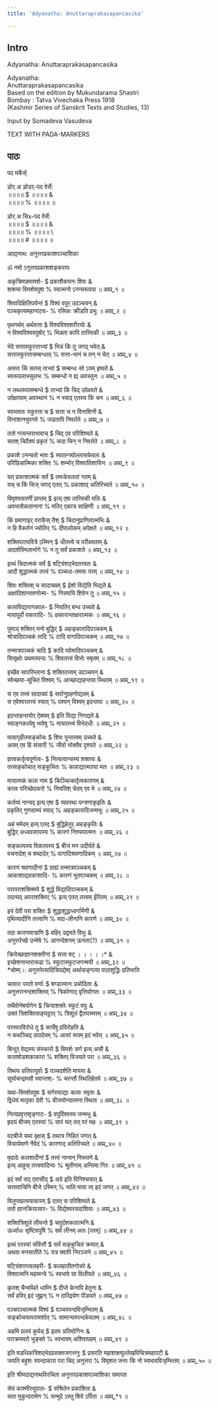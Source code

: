 ```yaml
---
title: 'Adyanatha: Anuttaraprakasapancasika'

---
```

## Intro
  
  
  
  
Adyanatha: Anuttaraprakasapancasika  
  
  
  
  
Adyanatha:  
Anuttaraprakasapancasika  
Based on the edition by Mukundarama Shastri  
Bombay : Tatva Vivechaka Press 1918  
(Kashmir Series of Sanskrit Texts and Studies, 13)  
  
Input by Somadeva Vasudeva  
  
  
TEXT WITH PADA-MARKERS  
  
  
  
  


## पाठः
  
  
  
  
  
  
पद मर्केर्स्  
  
ड़ोर् अ ड़ोउर्-पद वेर्से:  
॥॥॥॥  $ ॥॥॥॥  &  
॥॥॥॥  % ॥॥॥॥  ॥  
  
ड़ोर् अ सिx-पद वेर्से:  
॥॥॥॥  $ ॥॥॥॥  &  
॥॥॥॥  % ॥॥॥॥  \  
॥॥॥॥  # ॥॥॥॥  ॥  
  
  
आद्यनाथ: अनुत्तरप्रकाशपञ्चाशिका  
  
  
ॐ नमो ऽनुत्तरप्रकाशशङ्कराय  
  
अकृत्रिमाहमामर्श-  $ प्रकाशैकघनः शिवः  &  
शक्त्या विमर्शवपुषा  % स्वात्मनो ऽनन्यरूपया  ॥ अप्र्प्_१ ॥  
  
शिवादिक्षितिपर्यन्तं  $ विश्वं वपुर् उदञ्चयन्  &  
पञ्चकृत्यमहानाट्य-  % रसिकः क्रीडति प्रभुः  ॥ अप्र्प्_२ ॥  
  
पृथगर्थम् अर्थवत्ता  $ विश्वविश्वशरीरयोः  &  
न विश्वविश्ववपुषोर्  % भिन्नता कापि तात्त्विकी  ॥ अप्र्प्_३ ॥  
  
भेदे सत्तास्फुरत्ताभ्यां  $ भिन्नं किं तु जगद् भवेत्  &  
सत्तास्फुरत्तासम्बन्धात्  % सत्ता-भानं च तन् न चेत्  ॥ अप्र्प्_४ ॥  
  
असतः किं सतस् ताभ्यां  $ सम्बन्धः सो ऽयम् इष्यते  &  
स्वरूपलाभसुलभः  % सम्बन्धो न ह्य् अवस्तुनः  ॥ अप्र्प्_५ ॥  
  
न लब्धरूपसम्बन्धे  $ ताभ्यां किं चिद् उपेक्ष्यते  &  
उपेक्षायाम् अवस्थानं  % न स्याद् एतस्य किं चन  ॥ अप्र्प्_६ ॥  
  
स्वभावतः स्फुरत्ता च  $ सत्ता च न विनाशिनी  &  
विनाशानभुपगमे  % जडतापि निवर्तते  ॥ अप्र्प्_७ ॥  
  
ततो गत्यन्तराभावाच्  $ चिद् एव परिशिष्यते  &  
सतश् चिदैक्यं प्रकृतं  % कदा चिन् न निवर्तते  ॥ अप्र्प्_८ ॥  
  
प्रकाशे ऽनन्यतो भावः  $ स्वातन्त्र्योल्लासकेवलः  &  
परिछिन्नात्मिका शक्तिः  % शम्भोर् विश्वातिशायिनः  ॥ अप्र्प्_९ ॥  
  
यत् प्रकाशात्मकं सर्वं  $ तमःकेवलतां गतम्  &  
यच् च किं चिज् जगद् एतत्  % प्रकाशाद् अतिरिच्यते  ॥ अप्र्प्_१० ॥  
  
विमृश्यसरणीं प्राप्तम्  $ इत्य् एषा तात्त्विकी मतिः  &  
अवभासैकतानानां  % मतिर् एकात्र साक्षिणी  ॥ अप्र्प्_११ ॥  
  
किं प्रमाणाइर् वराकैस् तैश्  $ चिदानुप्राणितात्मभिः  &  
न हि वैकर्तनं ज्योतिर्  % दीपालोकम् अपेक्षते  ॥ अप्र्प्_१२ ॥  
  
शक्तिपातपवित्रे ऽस्मिन्  $ धीतत्त्वे च परीक्ष्यताम्  &  
आदर्शविमलाभोगे  % न तु सर्वं प्रकाशते  ॥ अप्र्प्_१३ ॥  
  
इत्थं चिदात्मकं सर्वं  $ षट्त्रिंशद्भेदतत्त्वतः  &  
आदौ शुद्धात्मकं तत्त्वं  % पञ्चधा-तमसः परम्  ॥ अप्र्प्_१४ ॥  
  
शिवः शक्तिश् च सादाख्यम्  $ ईशो विद्येति भिद्यते  &  
अक्षादिशान्तवर्णात्मा-  % निरमायि शिवेन तु  ॥ अप्र्प्_१५ ॥  
  
कलाविद्यारागकाल-  $ नियतिर् बन्ध उच्यते  &  
मायापूर्वो वकारादि-  % क्षकारान्ताक्षरात्मकः  ॥ अप्र्प्_१६ ॥  
  
पुमाञ् शक्तिर् मनो बुद्धिर्  $ अहङ्कारादिपञ्चकम्  &  
श्रोत्रादिपञ्चकं तादि  % टादि वागादिपञ्चकम्  ॥ अप्र्प्_१७ ॥  
  
तन्मात्रपञ्चकं चादि  $ कादि व्योमादिपञ्चकम्  &  
सिसृक्षोः प्रथमस्पन्दः  % शिवतत्त्वं विभोः स्मृतम्  ॥ अप्र्प्_१८ ॥  
  
इच्छैव सापरिम्लाना  $ शक्तितत्त्वम् उदञ्चयन्  &  
स्वेच्छया-सूचितं विश्वम्  % आच्छाद्याहन्तया स्थितम्  ॥ अप्र्प्_१९ ॥  
  
स एव तत्त्वं सादाख्यं  $ सर्वानुग्रहणोद्यतम्  &  
स एवेश्वरतत्त्वं स्यात्  % पश्यन् विश्वम् इदन्तया  ॥ अप्र्प्_२० ॥  
  
इदन्ताहन्तयोर् ऐक्यम्  $ इति विद्या निगद्यते  &  
स्वाङ्गकल्पेषु भावेषु  % मायातत्त्वं विभेदधीः  ॥ अप्र्प्_२१ ॥  
  
मायागृहीतसङ्कोचः  $ शिवः पुन्तत्त्वम् उच्यते  &  
अयम् एव हि संसारी  % जीवो भोक्तैव दृश्यते  ॥ अप्र्प्_२२ ॥  
  
ज्ञत्वकर्तृत्वपूर्णत्व-  $ नित्यत्वान्यस्य शक्तयः  &  
तत्सङ्कोचात् सङ्कुचितः  % कलाद्यात्मतया मतः  ॥ अप्र्प्_२३ ॥  
  
मायात्मकं कला नाम  $ किञ्चित्कर्तृत्वकारणम्  &  
कालः परिच्छेदकरो  % नियतिश् चेदम् एव मे  ॥ अप्र्प्_२४ ॥  
  
कर्तव्यं नान्यद् इत्य् एषा  $ व्यवस्था यन्त्रणाकृइतिः  &  
प्रकृतिर् गुणसाम्यं स्याद्  % अहङ्कारादिजन्मभूः  ॥ अप्र्प्_२५ ॥  
  
अहं ममेदम् इत्य् एतद्  $ बुद्धिहेतुर् अहङ्कृतिः  &  
बुद्धिर् अध्यवसायस्य  % कारणं निश्चयात्मनः  ॥ अप्र्प्_२६ ॥  
  
सङ्कल्पस्य विकल्पस्य  $ बीजं मन उदीर्यते  &  
वचनादेश् च शब्दादेर्  % वागादिश्रवणादिकम्  ॥ अप्र्प्_२७ ॥  
  
कारणं श्रवणादीनां  $ ग्राह्यं तन्मात्रपञ्चकम्  &  
आकाशाद्यवकाशादि-  % कारणं भूतपञ्चकम्  ॥ अप्र्प्_२८ ॥  
  
परापराशक्तिमये  $ शुद्धे विद्यादिपञ्चकम्  &  
तदन्यद् अपराशक्तिर्  % इत्य् एतत् तत्त्वम् ईरितम्  ॥ अप्र्प्_२९ ॥  
  
इयं देवी परा शक्तिः  $ शुद्धाशुद्धाध्वगर्भिणी  &  
पृथिव्यादीनि तत्त्वानि  % यदा-लीनानि कारणे  ॥ अप्र्प्_३० ॥  
  
तदा कारणमात्राणि  $ बहिर् उद्वमते विभुः  &  
अनुत्तरेच्छे उन्मेषे  % आनन्देशनम् ऊनता(?)  ॥ अप्र्प्_३१ ॥  
  
क्रियेच्छाज्ञानशक्तीनां  $ सत्ता षट् । । । । ।*  &  
इच्छेशनान्तरारूढा  % स्फुटास्फुटजगन्मयी  ॥ अप्र्प्_३२ ॥  
*चोम्म्।: अनुत्तरेत्यादित्रिपद्येष्व् अर्थासङ्गत्या पाठाशुद्धिः प्रतिभाति  
  
चत्वारः परतो वर्णाः  $ षण्डात्मानः प्रचोदिताः  &  
अनुत्तरानन्दशाक्तिस्  % त्रिकोणाद् वृत्तियोगतः  ॥ अप्र्प्_३३ ॥  
  
तथैवोनेषयोगेन  $ क्रियाशक्तेः स्फुटं वपुः  &  
उक्तं त्रिशक्तिसङ्घट्टात्  % त्रिशूलं द्वैतघस्मरम्  ॥ अप्र्प्_३४ ॥  
  
परस्परविरोधे तु  $ कार्येषु प्रविरोहति  &  
न कथञ्चिद् उपादेयम्  % आसां रूपम् इदं भवेत्  ॥ अप्र्प्_३५ ॥  
  
बिन्दुर् वेद्यस्य संस्कारो  $ विमर्शः सर्ग इत्य् असौ  &  
कलाषोडशकाकारा  % शक्तिर् विजयते परा  ॥ अप्र्प्_३६ ॥  
  
तिथयः प्रतिपत्पूर्वाः  $ पञ्चदशेति मायया  &  
सूर्याचन्द्रमसौ स्वान्तश्-  % चरन्तौ स्थितिहेतवे  ॥ अप्र्प्_३७ ॥  
  
यथा-विमर्शवपुषः  $ सर्गस्याद्याः कलाः स्मृताः  &  
द्विधेयं मातृका देवी  % बीजयोन्यात्मना स्थिता  ॥ अप्र्प्_३८ ॥  
  
नित्यप्रवृत्तशृङ्गाट-  $ वपुर्विश्वस्य जन्मभूः  &  
हृदयं बीजम् एतस्यां  % सारं यत् तत् परं महः  ॥ अप्र्प्_३९ ॥  
  
वटबीजे यथा वृक्षस्  $ तथात्र निहितं जगत्  &  
विचार्यमाणे नैवेदं  % कारणाद् अतिरिच्यते  ॥ अप्र्प्_४० ॥  
  
मृदादेः कलशादीनां  $ तत्त्वं नान्यन् निरूपणे  &  
इत्य् आहुस् तत्त्ववादिन्यः  % श्रुतीनाम् अन्तिमा गिरः  ॥ अप्र्प्_४१ ॥  
  
इदं सर्वं सद् एवासीद्  $ अग्रे इति विनिश्चयात्  &  
सत्तावाचिनि बीजे ऽस्मिन्  % भाति माया त्व् इदं जगत्  ॥ अप्र्प्_४२ ॥  
  
विलुप्तप्रत्ययाकारम्  $ एतत् स परिशिष्यते  &  
ततो ज्ञानक्रियासार-  % विद्येश्वरसदाशिवाः  ॥ अप्र्प्_४३ ॥  
  
शक्तित्रिशूले लीयन्ते  $ चतुर्दशकलात्मनि  &  
ऊर्ध्वाधः सृष्टिवपुषि  % सर्वं लीनम् अतः [परम्]  ॥ अप्र्प्_४४ ॥  
  
इत्थं परस्यां संवित्तौ  $ सर्वं सङ्कुचितं क्रमात्  &  
अथवा मनसातीते  % यत्र क्वापि निरञ्जने  ॥ अप्र्प्_४५ ॥  
  
षट्त्रिंशत्तत्त्वलहरी-  $ कलहातीतगोचरे  &  
विश्वात्मनि महामन्त्रे  % स्वभावे सा विलीयते  ॥ अप्र्प्_४६ ॥  
  
कृतश् चैन्मथिते धाम्नि  $ दीप्ते केनापि हेतुना  &  
सर्वं हविर् इदं जुह्वन्  % न दारिद्र्येण पीड्यते  ॥ अप्र्प्_४७ ॥  
  
पञ्चपञ्चात्मकं विश्वं  $ पञ्चस्पन्दविजृम्भितम्  &  
सङ्कोचयत्परामर्शात्  % सामान्यस्पन्दकेवलम्  ॥ अप्र्प्_४८ ॥  
  
अहमि प्रलयं कुर्वन्न्  $ इदमः प्रतियोगिनः  &  
पराक्रमपरो भुङ्क्ते  % स्वभावम् अशिवापहम्  ॥ अप्र्प्_४९ ॥  
  
इति षडधिकत्रिंशद्भेदप्रसक्तजगत्तनुः  $ प्रसरति महाशक्त्युल्लेखविचित्रमहापटी  &  
जयति बहुशः स्पन्दाकारा परा चिद् अनुत्तरा  % विमृशत जनाः किं नो स्वभावविजृम्भितम्  ॥ अप्र्प्_५० ॥  
  
इति श्रीमदाद्यनाथविरचिता अनुत्तरप्रकाशपञ्चाशिका समाप्ता  
  
सेयं काश्मीरभूपाल-  $ संश्रितेन प्रकाशिता  &  
सता मुकुन्दरामेण  % सन्मुदे ऽस्तु शिवे ऽर्पिता  ॥ अप्र्प्_*१ ॥  
  
  
  
  
  
  
  
